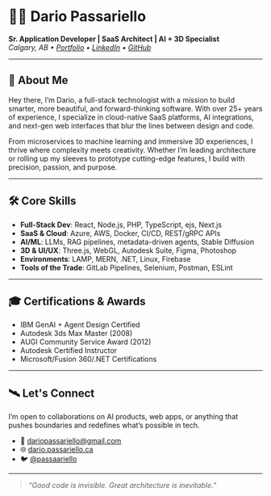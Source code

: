 # 👨‍🚀 Dario Passariello

**Sr. Application Developer | SaaS Architect | AI + 3D Specialist**  
_Calgary, AB • [Portfolio](https://dario.passariello.ca) • [LinkedIn](https://www.linkedin.com/in/passariello) • [GitHub](https://github.com/passariello)_

---

## 🚀 About Me

Hey there, I’m Dario, a full-stack technologist with a mission to build smarter, more beautiful, and forward-thinking software. With over 25+ years of experience, I specialize in cloud-native SaaS platforms, AI integrations, and next-gen web interfaces that blur the lines between design and code.

From microservices to machine learning and immersive 3D experiences, I thrive where complexity meets creativity. Whether I’m leading architecture or rolling up my sleeves to prototype cutting-edge features, I build with precision, passion, and purpose.

---

## 🛠️ Core Skills

- **Full-Stack Dev**: React, Node.js, PHP, TypeScript, ejs, Next.js  
- **SaaS & Cloud**: Azure, AWS, Docker, CI/CD, REST/gRPC APIs  
- **AI/ML**: LLMs, RAG pipelines, metadata-driven agents, Stable Diffusion  
- **3D & UI/UX**: Three.js, WebGL, Autodesk Suite, Figma, Photoshop  
- **Environments**: LAMP, MERN, .NET, Linux, Firebase  
- **Tools of the Trade**: GitLab Pipelines, Selenium, Postman, ESLint

---

## 🎓 Certifications & Awards

- IBM GenAI + Agent Design Certified  
- Autodesk 3ds Max Master (2008)  
- AUGI Community Service Award (2012)  
- Autodesk Certified Instructor  
- Microsoft/Fusion 360/.NET Certifications  

---

## 🛰️ Let's Connect

I’m open to collaborations on AI products, web apps, or anything that pushes boundaries and redefines what’s possible in tech.

- 📨 dariopassariello@gmail.com  
- 🌐 [dario.passariello.ca](https://dario.passariello.ca)  
- 🐦 [@passaariello](https://twitter.com/passariello)  

---

> _“Good code is invisible. Great architecture is inevitable.”_  
